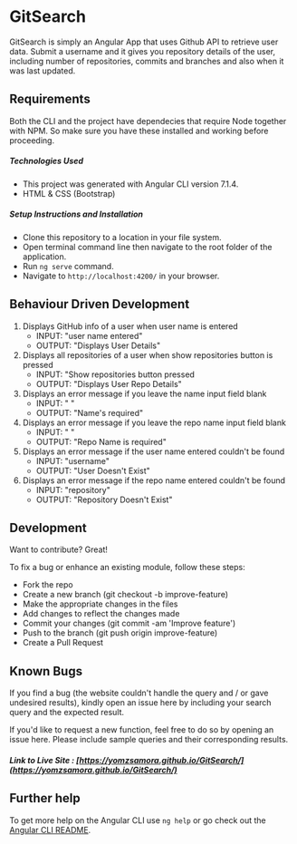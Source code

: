# GitSearch

GitSearch is simply an Angular App that uses Github API to retrieve user data. Submit a username and it gives you repository details of the user, including number of repositories, commits and branches and also when it was last updated.

## Requirements

Both the CLI and the project have dependecies that require Node together with NPM. So make sure you have these installed and working before proceeding.

##### Technologies Used

- This project was generated with Angular CLI version 7.1.4.
- HTML & CSS (Bootstrap)

##### Setup Instructions and Installation

- Clone this repository to a location in your file system.
- Open terminal command line then navigate to the root folder of the application.
- Run `ng serve` command.
- Navigate to `http://localhost:4200/` in your browser.


## Behaviour Driven Development

1. Displays GitHub info of a user when user name is entered
   - INPUT: "user name entered"
   - OUTPUT: "Displays User Details"
2. Displays all repositories of a user when show repositories button is pressed
   - INPUT: "Show repositories button pressed
   - OUTPUT: "Displays User Repo Details"
3. Displays an error message if you leave the name input field blank
   - INPUT: " " 
   - OUTPUT: "Name's required" 
4. Displays an error message if you leave the repo name input field blank
   - INPUT: " " 
   - OUTPUT: "Repo Name is required"
5. Displays an error message if the user name entered couldn't be found
   - INPUT: "username"
   - OUTPUT: "User Doesn't Exist"
6. Displays an error message if the repo name entered couldn't be found
   - INPUT: "repository" 
   - OUTPUT: "Repository Doesn't Exist"


## Development

Want to contribute? Great!

To fix a bug or enhance an existing module, follow these steps:
- Fork the repo
- Create a new branch (git checkout -b improve-feature)
- Make the appropriate changes in the files
- Add changes to reflect the changes made
- Commit your changes (git commit -am 'Improve feature')
- Push to the branch (git push origin improve-feature)
- Create a Pull Request


## Known Bugs

If you find a bug (the website couldn't handle the query and / or gave undesired results), kindly open an issue here by including your search query and the expected result.

If you'd like to request a new function, feel free to do so by opening an issue here. Please include sample queries and their corresponding results.

##### Link to Live Site : [https://yomzsamora.github.io/GitSearch/](https://yomzsamora.github.io/GitSearch/)

## Further help

To get more help on the Angular CLI use `ng help` or go check out the [Angular CLI README](https://github.com/angular/angular-cli/blob/master/README.md).
